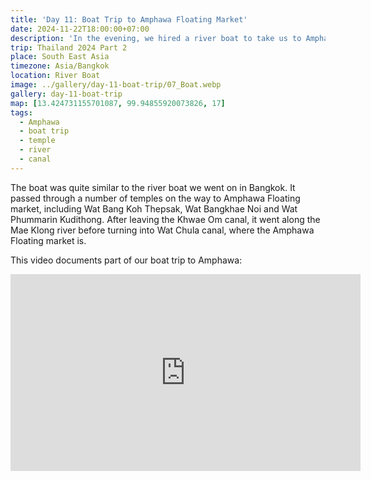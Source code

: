 ```yaml
---
title: 'Day 11: Boat Trip to Amphawa Floating Market'
date: 2024-11-22T18:00:00+07:00
description: 'In the evening, we hired a river boat to take us to Amphawa Floating Market.'
trip: Thailand 2024 Part 2
place: South East Asia
timezone: Asia/Bangkok
location: River Boat
image: ../gallery/day-11-boat-trip/07_Boat.webp
gallery: day-11-boat-trip
map: [13.424731155701087, 99.94855920073826, 17]
tags:
  - Amphawa
  - boat trip
  - temple
  - river
  - canal
---
```


The boat was quite similar to the river boat we went on in Bangkok. It passed through a number of temples on the way to Amphawa Floating market, including Wat Bang Koh Thepsak, Wat Bangkhae Noi and Wat Phummarin Kudithong. After leaving the Khwae Om canal, it went along the Mae Klong river before turning into Wat Chula canal, where the Amphawa Floating market is.

This video documents part of our boat trip to Amphawa:

<iframe width="560" height="315" src="https://www.youtube.com/embed/eF6Xp4od7tc?si=a4wL0tpj7QwMpObj" title="YouTube video player" frameborder="0" allow="accelerometer; autoplay; clipboard-write; encrypted-media; gyroscope; picture-in-picture; web-share" referrerpolicy="strict-origin-when-cross-origin" allowfullscreen></iframe>
